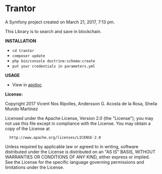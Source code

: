 Trantor
=======

A Symfony project created on March 21, 2017, 7:13 pm.

This Library is to search and save in blockchain.
  

**INSTALLATION**

* `cd trantor`
* `composer update`
* `php bin/console doctrine:schema:create`
* `put your credentials in parameters.yml`


**USAGE**

* View in <a href="https://dev.creativechain.net/" target="_blank" >apidoc</a>

  
**License:**
  
  Copyright 2017 Vicent Nos Ripolles, Andersson G. Acosta de la Rosa, Sheila Mundo Martinez
  
  Licensed under the Apache License, Version 2.0 (the "License");
  you may not use this file except in compliance with the License.
  You may obtain a copy of the License at
  
      http://www.apache.org/licenses/LICENSE-2.0
  
  Unless required by applicable law or agreed to in writing, software
  distributed under the License is distributed on an "AS IS" BASIS,
  WITHOUT WARRANTIES OR CONDITIONS OF ANY KIND, either express or implied.
  See the License for the specific language governing permissions and
  limitations under the License.
